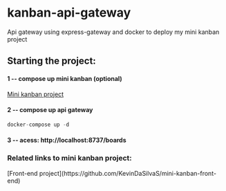 # kanban-api-gateway
Api gateway using express-gateway and docker to deploy my mini kanban project

<h2>Starting the project:</h2>

<h4> 1 -- compose up mini kanban (optional)</h4>

[Mini kanban project](https://github.com/KevinDaSilvaS/Mini-Kanban)

<h4> 2 -- compose up api gateway </h4>

```javascript
docker-compose up -d
```

<h4> 3 -- acess: http://localhost:8737/boards </h4>

<h3>Related links to mini kanban project:</h3>
[Front-end project](https://github.com/KevinDaSilvaS/mini-kanban-front-end)
